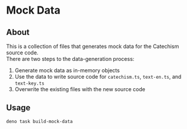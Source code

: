 # Mock Data

## About

This is a collection of files that generates mock data for the Catechism source code.\
There are two steps to the data-generation process:

1. Generate mock data as in-memory objects
2. Use the data to write source code for `catechism.ts`, `text-en.ts`, and `text-key.ts`
3. Overwrite the existing files with the new source code

## Usage

```
deno task build-mock-data
```
